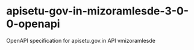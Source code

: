 # apisetu-gov-in-mizoramlesde-3-0-0-openapi
OpenAPI specification for apisetu.gov.in API vmizoramlesde
